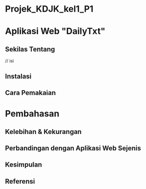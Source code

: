 # Projek_KDJK_kel1_P1

# Aplikasi Web "DailyTxt"

## Sekilas Tentang

// isi

## Instalasi

## Cara Pemakaian

# Pembahasan

## Kelebihan & Kekurangan

## Perbandingan dengan Aplikasi Web Sejenis

## Kesimpulan

## Referensi
